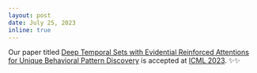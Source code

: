 ```yaml
---
layout: post
date: July 25, 2023
inline: true
---
```


Our paper titled [Deep Temporal Sets with Evidential Reinforced Attentions for Unique Behavioral Pattern Discovery](http://proceedings.mlr.press/v202/wang23ab/wang23ab.pdf) is accepted at [ICML 2023](https://icml.cc/virtual/2023/poster/24056). :sparkles::sparkles: